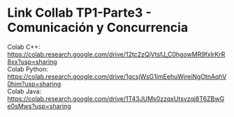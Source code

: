 # Link Collab TP1-Parte3 - Comunicación y Concurrencia  
Colab C++: https://colab.research.google.com/drive/12tc2zQjVtsfJ_C0hgowMR9fxlrKrR8xx?usp=sharing  
Colab Python: https://colab.research.google.com/drive/1gcsjWsG1jmEehuWjreiNgOtnAqhV0him?usp=sharing  
Colab Java: https://colab.research.google.com/drive/1T43JUMs0zzqxUtsvzqj8T6ZBwGe0sMws?usp=sharing
